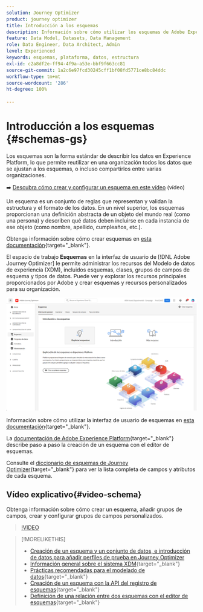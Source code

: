 ```yaml
---
solution: Journey Optimizer
product: journey optimizer
title: Introducción a los esquemas
description: Información sobre cómo utilizar los esquemas de Adobe Experience Platform en Adobe Journey Optimizer
feature: Data Model, Datasets, Data Management
role: Data Engineer, Data Architect, Admin
level: Experienced
keywords: esquemas, plataforma, datos, estructura
exl-id: c2a8df2e-ff94-4f9a-a53e-bbf9f663cc81
source-git-commit: 1a2c6e97fcd30245cff1bf08fd5771ce8bc84ddc
workflow-type: tm+mt
source-wordcount: '286'
ht-degree: 100%

---
```


# Introducción a los esquemas {#schemas-gs}

Los esquemas son la forma estándar de describir los datos en Experience Platform, lo que permite reutilizar en una organización todos los datos que se ajustan a los esquemas, o incluso compartirlos entre varias organizaciones.

➡️ [Descubra cómo crear y configurar un esquema en este vídeo](#video-schema) (vídeo)

Un esquema es un conjunto de reglas que representan y validan la estructura y el formato de los datos. En un nivel superior, los esquemas proporcionan una definición abstracta de un objeto del mundo real (como una persona) y describen qué datos deben incluirse en cada instancia de ese objeto (como nombre, apellido, cumpleaños, etc.).

Obtenga información sobre cómo crear esquemas en [esta documentación](https://experienceleague.adobe.com/docs/experience-platform/xdm/schema/composition.html?lang=es){target="_blank"}.

El espacio de trabajo **Esquemas** en la interfaz de usuario de [!DNL Adobe Journey Optimizer] le permite administrar los recursos del Modelo de datos de experiencia (XDM), incluidos esquemas, clases, grupos de campos de esquema y tipos de datos. Puede ver y explorar los recursos principales proporcionados por Adobe y crear esquemas y recursos personalizados para su organización.

![](assets/schemas-home.png)

Información sobre cómo utilizar la interfaz de usuario de esquemas en [esta documentación](https://experienceleague.adobe.com/docs/experience-platform/xdm/ui/overview.html?lang=es){target="_blank"}.

La [documentación de Adobe Experience Platform](https://experienceleague.adobe.com/docs/experience-platform/xdm/tutorials/create-schema-ui.html?lang=es){target="_blank"} describe paso a paso la creación de un esquema con el editor de esquemas.

Consulte el [diccionario de esquemas de Journey Optimizer](https://experienceleague.adobe.com/tools/ajo-schemas/schema-dictionary.html?lang=es){target="_blank"} para ver la lista completa de campos y atributos de cada esquema.


## Vídeo explicativo{#video-schema}

Obtenga información sobre cómo crear un esquema, añadir grupos de campos, crear y configurar grupos de campos personalizados.

>[!VIDEO](https://video.tv.adobe.com/v/3416869?quality=12&captions=spa)

>[!MORELIKETHIS]
>
>* [Creación de un esquema y un conjunto de datos, e introducción de datos para añadir perfiles de prueba en Journey Optimizer](../audience/creating-test-profiles.md)
>* [Información general sobre el sistema XDM](https://experienceleague.adobe.com/docs/experience-platform/xdm/home.html?lang=es){target="_blank"}
>* [Prácticas recomendadas para el modelado de datos](https://experienceleague.adobe.com/docs/experience-platform/xdm/schema/best-practices.html?lang=es){target="_blank"}
>* [Creación de un esquema con la API del registro de esquemas](https://experienceleague.adobe.com/docs/experience-platform/xdm/tutorials/create-schema-api.html?lang=es){target="_blank"}
>* [Definición de una relación entre dos esquemas con el editor de esquemas](https://experienceleague.adobe.com/docs/experience-platform/xdm/tutorials/relationship-ui.html?lang=es){target="_blank"}
